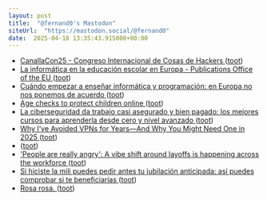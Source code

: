 ```yaml
---
layout: post
title:  "@fernand0's Mastodon"
siteUrl:  "https://mastodon.social/@fernand0"
date:  2025-04-18 13:35:43.915000+00:00
---
```

*  [CanallaCon25 - Congreso Internacional de Cosas de Hackers  ](https://canallacon.com/) ([toot](https://mastodon.social/@fernand0/114359228426771555))
*  [La informática en la educación escolar en Europa - Publications Office of the EU ](https://op.europa.eu/es/publication-detail/-/publication/c2fcfd3c-438e-11ed-92ed-01aa75ed71a) ([toot](https://mastodon.social/@fernand0/114358887025760286))
*  [Cuándo empezar a enseñar informática y programación: en Europa no nos ponemos de acuerdo ](https://www.genbeta.com/a-fondo/cuando-empezar-a-ensenar-informatica-programacion-europa-no-nos-ponemos-acuerd) ([toot](https://mastodon.social/@fernand0/114358685415085722))
*  [Age checks to protect children online ](https://www.ofcom.org.uk/online-safety/protecting-children/age-checks-to-protect-children-online) ([toot](https://mastodon.social/@fernand0/114358526859976384))
*  [La ciberseguridad da trabajo casi asegurado y bien pagado: los mejores cursos para aprenderla desde cero y nivel avanzado ](https://www.genbeta.com/a-fondo/mejores-cursos-para-aprender-ciberseguridad-conseguir-trabajos-sueldos-elevado) ([toot](https://mastodon.social/@fernand0/114358179003047684))
*  [Why I’ve Avoided VPNs for Years—And Why You Might Need One in 2025 ](https://darkmarc.substack.com/p/why-ive-avoided-vpns-for-yearsan) ([toot](https://mastodon.social/@fernand0/114357976546022641))
*  [ ](https://nixnet.social/users/sl1200) ([toot](https://mastodon.social/@fernand0/114357410781468939))
*  ['People are really angry': A vibe shift around layoffs is happening across the workforce ](https://www.cnbc.com/2025/03/16/a-vibe-shift-around-layoffs-is-happening-across-the-workforce.htm) ([toot](https://mastodon.social/@fernand0/114356430014543420))
*  [Si hiciste la mili puedes pedir antes tu jubilación anticipada: así puedes comprobar si te beneficiarías ](https://www.genbeta.com/actualidad/hiciste-mili-puedes-pedir-antes-tu-jubilacion-anticipada-asi-puedes-comprobar-te-beneficiaria) ([toot](https://mastodon.social/@fernand0/114354524485729158))
*  [Rosa rosa. ](https://avecesunafoto.wordpress.com/2025/04/16/rosa-rosa) ([toot](https://mastodon.social/@fernand0/114354499684573777))
